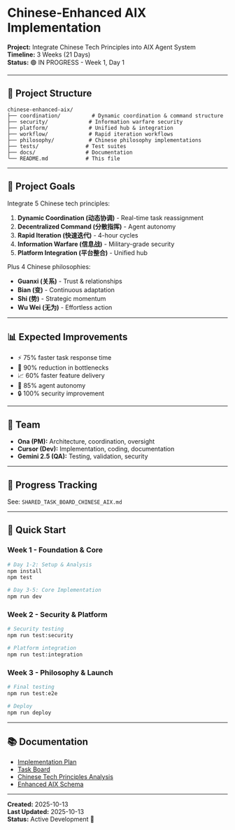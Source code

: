 # Chinese-Enhanced AIX Implementation

**Project:** Integrate Chinese Tech Principles into AIX Agent System  
**Timeline:** 3 Weeks (21 Days)  
**Status:** 🟢 IN PROGRESS - Week 1, Day 1

---

## 📁 Project Structure

```
chinese-enhanced-aix/
├── coordination/          # Dynamic coordination & command structure
├── security/             # Information warfare security
├── platform/             # Unified hub & integration
├── workflow/             # Rapid iteration workflows
├── philosophy/           # Chinese philosophy implementations
├── tests/               # Test suites
├── docs/                # Documentation
└── README.md            # This file
```

---

## 🎯 Project Goals

Integrate 5 Chinese tech principles:
1. **Dynamic Coordination (动态协调)** - Real-time task reassignment
2. **Decentralized Command (分散指挥)** - Agent autonomy
3. **Rapid Iteration (快速迭代)** - 4-hour cycles
4. **Information Warfare (信息战)** - Military-grade security
5. **Platform Integration (平台整合)** - Unified hub

Plus 4 Chinese philosophies:
- **Guanxi (关系)** - Trust & relationships
- **Bian (变)** - Continuous adaptation
- **Shi (势)** - Strategic momentum
- **Wu Wei (无为)** - Effortless action

---

## 📊 Expected Improvements

- ⚡ 75% faster task response time
- 🚀 90% reduction in bottlenecks
- 📈 60% faster feature delivery
- 🤖 85% agent autonomy
- 🔒 100% security improvement

---

## 👥 Team

- **Ona (PM):** Architecture, coordination, oversight
- **Cursor (Dev):** Implementation, coding, documentation
- **Gemini 2.5 (QA):** Testing, validation, security

---

## 📅 Progress Tracking

See: `SHARED_TASK_BOARD_CHINESE_AIX.md`

---

## 🚀 Quick Start

### Week 1 - Foundation & Core
```bash
# Day 1-2: Setup & Analysis
npm install
npm test

# Day 3-5: Core Implementation
npm run dev
```

### Week 2 - Security & Platform
```bash
# Security testing
npm run test:security

# Platform integration
npm run test:integration
```

### Week 3 - Philosophy & Launch
```bash
# Final testing
npm run test:e2e

# Deploy
npm run deploy
```

---

## 📚 Documentation

- [Implementation Plan](../CHINESE_ENHANCED_AIX_IMPLEMENTATION_PLAN.md)
- [Task Board](../SHARED_TASK_BOARD_CHINESE_AIX.md)
- [Chinese Tech Principles Analysis](../docs/CHINESE_TECH_PRINCIPLES_ANALYSIS.md)
- [Enhanced AIX Schema](../agents/aix-schema-chinese-enhanced.yaml)

---

**Created:** 2025-10-13  
**Last Updated:** 2025-10-13  
**Status:** Active Development 🚀
